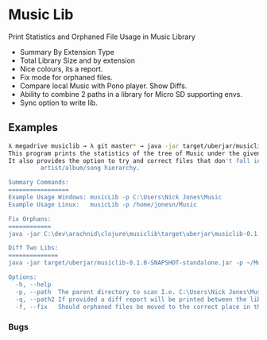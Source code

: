 # Music Lib

Print Statistics and Orphaned File Usage in Music Library

 - Summary By Extension Type
 - Total Library Size and by extension
 - Nice colours, its a report.
 - Fix mode for orphaned files.
 - Compare local Music with Pono player. Show Diffs.
 - Ability to combine 2 paths in a library for Micro SD supporting envs.
 - Sync option to write lib.
 
## Examples

```bash
λ megadrive musiclib → λ git master* → java -jar target/uberjar/musiclib-0.1.0-SNAPSHOT-standalone.jar 
This program prints the statistics of the tree of Music under the given path.
It also provides the option to try and correct files that don't fall into the
         artist/album/song hierarchy.

Summary Commands:
=================
Example Usage Windows: musicLib -p C:\Users\Nick Jones\Music
Example Usage Linux:   musicLib -p /home/jonesn/Music

Fix Orphans:
============
java -jar C:\dev\arachnid\clojure\musiclib\target\uberjar\musiclib-0.1.0-SNAPSHOT-standalone.jar --path "C:\Users\Nick Jones\Music" --fix true

Diff Two Libs:
==============
java -jar target/uberjar/musiclib-0.1.0-SNAPSHOT-standalone.jar -p ~/Music -q /run/media/jonesn/PONOPLAYER/Music

Options:
  -h, --help
  -p, --path  The parent directory to scan I.e. C:\Users\Nick Jones\Music OR /home/jonesn/Music
  -q, --path2 If provided a diff report will be printed between the lib at 'path' and that at 'path2'
  -f, --fix   Should orphaned files be moved to the correct place in the file system.

```

### Bugs
